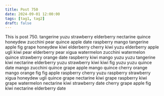 ```yaml
---
title: Post 750
date: 2024-09-01 12:00:00
tags: [tag1, tag2]
draft: false
---
```

This is post 750.
tangerine
yuzu
strawberry
elderberry
nectarine
quince
honeydew
zucchini
pear
quince
apple
date
raspberry
mango
tangerine
apple
fig
grape
honeydew
kiwi
elderberry
cherry
kiwi
yuzu
elderberry
apple
ugli
kiwi
pear
elderberry
pear
xigua
watermelon
zucchini
watermelon
quince
strawberry
orange
date
raspberry
kiwi
mango
yuzu
yuzu
tangerine
kiwi
nectarine
elderberry
yuzu
strawberry
kiwi
kiwi
fig
yuzu
yuzu
quince
date
mango
zucchini
quince
grape
apple
mango
quince
cherry
orange
mango
orange
fig
fig
apple
raspberry
cherry
yuzu
raspberry
strawberry
xigua
honeydew
ugli
quince
grape
nectarine
kiwi
grape
raspberry
kiwi
grape
watermelon
nectarine
kiwi
strawberry
date
cherry
grape
apple
fig
kiwi
nectarine
elderberry
date
